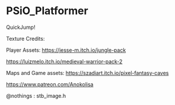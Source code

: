# PSiO_Platformer
QuickJump!


Texture Credits:

Player Assets:
https://jesse-m.itch.io/jungle-pack

https://luizmelo.itch.io/medieval-warrior-pack-2

Maps and Game assets:
https://szadiart.itch.io/pixel-fantasy-caves

https://www.patreon.com/Anokolisa

@nothings : stb_image.h
